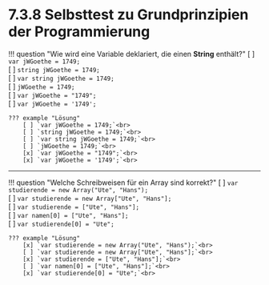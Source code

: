 # 7.3.8 Selbsttest zu Grundprinzipien der Programmierung

!!! question "Wie wird eine Variable deklariert, die einen **String** enthält?"
    [ ] `var jWGoethe = 1749;`<br>
    [ ] `string jWGoethe = 1749;`<br>
    [ ] `var string jWGoethe = 1749;`<br>
    [ ] `jWGoethe = 1749;`<br>
    [ ] `var jWGoethe = "1749";`<br>
    [ ] `var jWGoethe = '1749';`<br>

    ??? example "Lösung"
        [ ] `var jWGoethe = 1749;`<br>
        [ ] `string jWGoethe = 1749;`<br>
        [ ] `var string jWGoethe = 1749;`<br>
        [ ] `jWGoethe = 1749;`<br>
        [x] `var jWGoethe = "1749";`<br>
        [x] `var jWGoethe = '1749';`<br>

---

!!! question "Welche Schreibweisen für ein Array sind korrekt?"
    [ ] `var studierende = new Array("Ute", "Hans");`<br>
    [ ] `var studierende = new Array["Ute", "Hans"];`<br>
    [ ] `var studierende = ["Ute", "Hans"];`<br>
    [ ] `var namen[0] = ["Ute", "Hans"];`<br>
    [ ] `var studierende[0] = "Ute";`<br>

    ??? example "Lösung"
        [x] `var studierende = new Array("Ute", "Hans");`<br>
        [ ] `var studierende = new Array["Ute", "Hans"];`<br>
        [x] `var studierende = ["Ute", "Hans"];`<br>
        [ ] `var namen[0] = ["Ute", "Hans"];`<br>
        [x] `var studierende[0] = "Ute";`<br>
